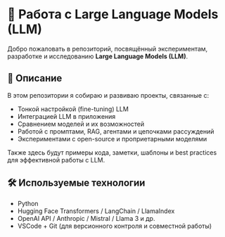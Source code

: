 # 🧠 Работа с Large Language Models (LLM)

Добро пожаловать в репозиторий, посвящённый экспериментам, разработке и исследованию **Large Language Models (LLM)**.

## 📌 Описание

В этом репозитории я собираю и развиваю проекты, связанные с:
- Тонкой настройкой (fine-tuning) LLM
- Интеграцией LLM в приложения
- Сравнением моделей и их возможностей
- Работой с промптами, RAG, агентами и цепочками рассуждений
- Экспериментами с open-source и проприетарными моделями

Также здесь будут примеры кода, заметки, шаблоны и best practices для эффективной работы с LLM.

## 🛠️ Используемые технологии
- Python
- Hugging Face Transformers / LangChain / LlamaIndex
- OpenAI API / Anthropic / Mistral / Llama 3 и др.
- VSCode + Git (для версионного контроля и совместной работы)